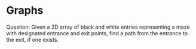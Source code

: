 # Graphs
Question: Given a 2D array of black and white entries representing a maze with designated entrance and exit points, find a path from the entrance to the exit, if one exists.
